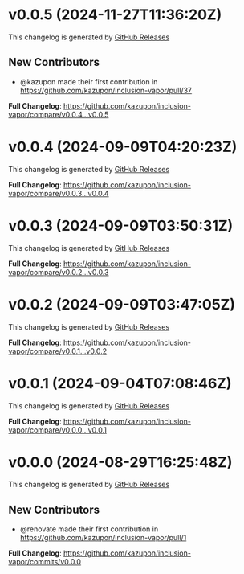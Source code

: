 # v0.0.5 (2024-11-27T11:36:20Z)

This changelog is generated by [GitHub Releases](https://github.com/kazupon/inclusion-vapor/releases/tag/v0.0.5)

<!-- Release notes generated using configuration in .github/release.yml at v0.0.5 -->

## New Contributors

- @kazupon made their first contribution in https://github.com/kazupon/inclusion-vapor/pull/37

**Full Changelog**: https://github.com/kazupon/inclusion-vapor/compare/v0.0.4...v0.0.5

# v0.0.4 (2024-09-09T04:20:23Z)

This changelog is generated by [GitHub Releases](https://github.com/kazupon/inclusion-vapor/releases/tag/v0.0.4)

<!-- Release notes generated using configuration in .github/release.yml at v0.0.4 -->

**Full Changelog**: https://github.com/kazupon/inclusion-vapor/compare/v0.0.3...v0.0.4

# v0.0.3 (2024-09-09T03:50:31Z)

This changelog is generated by [GitHub Releases](https://github.com/kazupon/inclusion-vapor/releases/tag/v0.0.3)

<!-- Release notes generated using configuration in .github/release.yml at v0.0.3 -->

**Full Changelog**: https://github.com/kazupon/inclusion-vapor/compare/v0.0.2...v0.0.3

# v0.0.2 (2024-09-09T03:47:05Z)

This changelog is generated by [GitHub Releases](https://github.com/kazupon/inclusion-vapor/releases/tag/v0.0.2)

<!-- Release notes generated using configuration in .github/release.yml at v0.0.2 -->

**Full Changelog**: https://github.com/kazupon/inclusion-vapor/compare/v0.0.1...v0.0.2

# v0.0.1 (2024-09-04T07:08:46Z)

This changelog is generated by [GitHub Releases](https://github.com/kazupon/inclusion-vapor/releases/tag/v0.0.1)

<!-- Release notes generated using configuration in .github/release.yml at v0.0.1 -->

**Full Changelog**: https://github.com/kazupon/inclusion-vapor/compare/v0.0.0...v0.0.1

# v0.0.0 (2024-08-29T16:25:48Z)

This changelog is generated by [GitHub Releases](https://github.com/kazupon/inclusion-vapor/releases/tag/v0.0.0)

<!-- Release notes generated using configuration in .github/release.yml at v0.0.0 -->

## New Contributors

- @renovate made their first contribution in https://github.com/kazupon/inclusion-vapor/pull/1

**Full Changelog**: https://github.com/kazupon/inclusion-vapor/commits/v0.0.0
